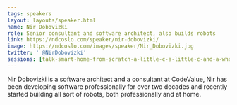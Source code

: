 ```yaml
---
tags: speakers
layout: layouts/speaker.html
name: Nir Dobovizki
role: Senior consultant and software architect, also builds robots
link: https://ndcoslo.com/speaker/nir-dobovizki/
image: https://ndcoslo.com/images/speaker/Nir_Dobovizki.jpg
twitter: ' @NirDobovizki'
sessions: [talk-smart-home-from-scratch-a-little-c-a-little-c-and-a-whole-lot-of-cheap-chinese-electronics]
---
```

Nir Dobovizki is a software architect and a consultant at CodeValue, Nir has been developing software professionally for over two decades and recently started building all sort of robots, both professionally and at home.